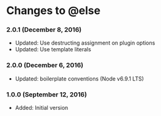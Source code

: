 # Changes to @else

### 2.0.1 (December 8, 2016)

- Updated: Use destructing assignment on plugin options
- Updated: Use template literals

### 2.0.0 (December 6, 2016)

- Updated: boilerplate conventions (Node v6.9.1 LTS)

### 1.0.0 (September 12, 2016)

- Added: Initial version
